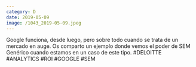 ```yaml
--- 
category: D 
date: 2019-05-09 
image: /1043_2019-05-09.jpeg 
--- 
```


Google funciona, desde luego, pero sobre todo cuando se trata de un mercado en auge. Os comparto un ejemplo donde vemos el poder de SEM Genérico cuando estamos en un caso de este tipo. #DELOITTE #ANALYTICS #ROI #GOOGLE #SEM